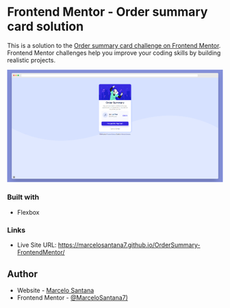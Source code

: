 # Frontend Mentor - Order summary card solution

This is a solution to the [Order summary card challenge on Frontend Mentor](https://www.frontendmentor.io/challenges/order-summary-component-QlPmajDUj). Frontend Mentor challenges help you improve your coding skills by building realistic projects. 

![](./preview.png)
### Built with

- Flexbox
### Links

- Live Site URL: https://marcelosantana7.github.io/OrderSummary-FrontendMentor/

## Author

- Website - [Marcelo Santana](https://marcelosantana.dev)
- Frontend Mentor - [@MarceloSantana7)](https://www.frontendmentor.io/profile/MarceloSantana7)